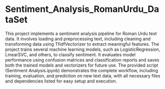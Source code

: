 # Sentiment_Analysis_RomanUrdu_DataSet
 This project implements a sentiment analysis pipeline for Roman Urdu text data. It involves loading and preprocessing text, including cleaning and transforming data using TfidfVectorizer to extract meaningful features. The project trains several machine learning models, such as LogisticRegression, LinearSVC, and others, to classify sentiment. It evaluates model performance using confusion matrices and classification reports and saves both the trained models and vectorizers for future use. The provided script (Sentiment Analysis.ipynb) demonstrates the complete workflow, including training, evaluation, and prediction on new text data, with all necessary files and dependencies listed for easy setup and execution.
